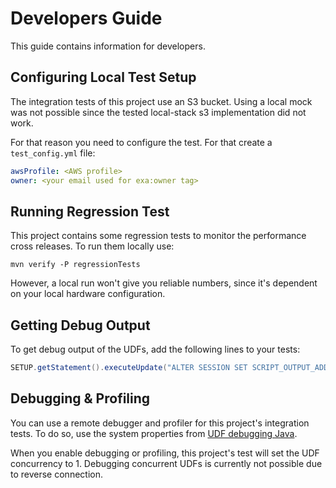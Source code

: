 # Developers Guide

This guide contains information for developers.

## Configuring Local Test Setup

The integration tests of this project use an S3 bucket. Using a local mock was not possible since the tested local-stack s3 implementation did not work.

For that reason you need to configure the test. For that create a `test_config.yml` file:

```yml
awsProfile: <AWS profile>
owner: <your email used for exa:owner tag>
```

## Running Regression Test

This project contains some regression tests to monitor the performance cross releases. To run them locally use:

```shell
mvn verify -P regressionTests
```

However, a local run won't give you reliable numbers, since it's dependent on your local hardware configuration.

## Getting Debug Output

To get debug output of the UDFs, add the following lines to your tests:

```java
SETUP.getStatement().executeUpdate("ALTER SESSION SET SCRIPT_OUTPUT_ADDRESS = '127.0.0.1:3000';");
 ```

## Debugging & Profiling

You can use a remote debugger and profiler for this project's integration tests. To do so, use the system properties from [UDF debugging Java](https://github.com/exasol/udf-debugging-java/).

When you enable debugging or profiling, this project's test will set the UDF concurrency to 1. Debugging concurrent UDFs is currently not possible due to reverse connection.